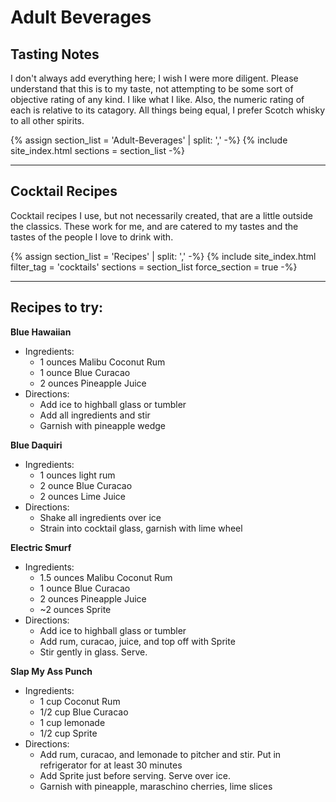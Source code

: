# Adult Beverages

## Tasting Notes

I don't always add everything here; I wish I were more diligent. Please understand that this is to my taste, not attempting to be some sort of objective rating of any kind. I like what I like. Also, the numeric rating of each is relative to its catagory. All things being equal, I prefer Scotch whisky to all other spirits.

{% assign section_list = 'Adult-Beverages' | split: ',' -%}
{% include site_index.html sections = section_list -%}

* * *

## Cocktail Recipes

Cocktail recipes I use, but not necessarily created, that are a little outside the classics. These work for me, and are catered to my tastes and the tastes of the people I love to drink with. 

{% assign section_list = 'Recipes' | split: ',' -%}
{% include site_index.html
	filter_tag    = 'cocktails' 
	sections      = section_list 
	force_section = true -%}

* * *

## Recipes to try:

**Blue Hawaiian**
- Ingredients:
	- 1 ounces Malibu Coconut Rum
	- 1 ounce Blue Curacao
	- 2 ounces Pineapple Juice
- Directions:
	- Add ice to highball glass or tumbler
	- Add all ingredients and stir 
	- Garnish with pineapple wedge

**Blue Daquiri**
- Ingredients:
	- 1 ounces light rum
	- 2 ounce Blue Curacao
	- 2 ounces Lime Juice
- Directions:
	- Shake all ingredients over ice
	- Strain into cocktail glass, garnish with lime wheel

**Electric Smurf**
- Ingredients:
	- 1.5 ounces Malibu Coconut Rum
	- 1 ounce Blue Curacao
	- 2 ounces Pineapple Juice
	- ~2 ounces Sprite
- Directions:
	- Add ice to highball glass or tumbler
	- Add rum, curacao, juice, and top off with Sprite 
	- Stir gently in glass. Serve.

**Slap My Ass Punch**
- Ingredients:
	- 1 cup Coconut Rum
	- 1/2 cup Blue Curacao
	- 1 cup lemonade
	- 1/2 cup Sprite
- Directions:
	- Add rum, curacao, and lemonade to pitcher and stir. Put in refrigerator for at least 30 minutes
	- Add Sprite just before serving. Serve over ice. 
	- Garnish with pineapple, maraschino cherries, lime slices

